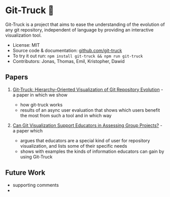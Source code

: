 # Git-Truck 🚚

Git-Truck is a project that aims to ease the understanding of the evolution of any git repository, independent of language by providing an interactive visualization tool. 

- License: MIT
- Source code & documentation: [github.com/git-truck](https://github.com/git-truck/git-truck)
- To try it out run: `npm install git-truck && npm run git-truck`
- Contributors: Jonas, Thomas, Emil, Kristopher, Dawid


## Papers

1. [Git-Truck: Hierarchy-Oriented Visualization of Git Repository Evolution](/docs/assets/papers/22-Git-Truck.pdf) - a paper in which we show 
	- how git-truck works
	- results of an async user evaluation that shows which users benefit the most from such a tool and in which way

2. [Can Git Visualization Support Educators in Assessing Group Projects?](/docs/assets/papers/22-Git-Vis-4Edu.pdf) - a paper which
	- argues that educators are a special kind of user for repository visualization, and lists some of their specific needs
	- shows with examples the kinds of information educators can gain by using Git-Truck


## Future Work
- supporting comments
- 
